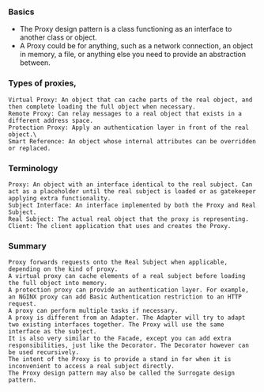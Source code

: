### Basics

- The Proxy design pattern is a class functioning as an interface to another class or object.
- A Proxy could be for anything, such as a network connection, an object in memory, a file, or anything else you need to provide an abstraction between.

### Types of proxies,

    Virtual Proxy: An object that can cache parts of the real object, and then complete loading the full object when necessary.
    Remote Proxy: Can relay messages to a real object that exists in a different address space.
    Protection Proxy: Apply an authentication layer in front of the real object.\
    Smart Reference: An object whose internal attributes can be overridden or replaced.

### Terminology

    Proxy: An object with an interface identical to the real subject. Can act as a placeholder until the real subject is loaded or as gatekeeper applying extra functionality.
    Subject Interface: An interface implemented by both the Proxy and Real Subject.
    Real Subject: The actual real object that the proxy is representing.
    Client: The client application that uses and creates the Proxy.


### Summary


    Proxy forwards requests onto the Real Subject when applicable, depending on the kind of proxy.
    A virtual proxy can cache elements of a real subject before loading the full object into memory.
    A protection proxy can provide an authentication layer. For example, an NGINX proxy can add Basic Authentication restriction to an HTTP request.
    A proxy can perform multiple tasks if necessary.
    A proxy is different from an Adapter. The Adapter will try to adapt two existing interfaces together. The Proxy will use the same interface as the subject.
    It is also very similar to the Facade, except you can add extra responsibilities, just like the Decorator. The Decorator however can be used recursively.
    The intent of the Proxy is to provide a stand in for when it is inconvenient to access a real subject directly.
    The Proxy design pattern may also be called the Surrogate design pattern.

